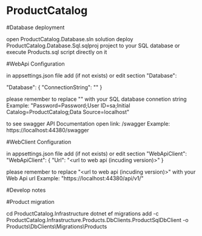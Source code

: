 # ProductCatalog

#Database deployment

open ProductCatalog.Database.sln solution
deploy ProductCatalog.Database.Sql.sqlproj project to your SQL database or execute Products.sql script directly on it


#WebApi Configuration

in appsettings.json file add (if not exists) or edit section "Database":

  "Database": {
	  "ConnectionString": "<connection string to your database>"
  }

please remember to replace "<connection string to your database>" with your SQL database connetion string
Example: "Password=Password;User ID=sa;Initial Catalog=ProductCatalog;Data Source=localhost"

to see swagger API Documentation open link: <web api hostname>/swagger
Example: https://localhost:44380/swagger


#WebClient Configuration

in appsettings.json file add (if not exists) or edit section "WebApiClient":
  "WebApiClient": {
	  "Url": "<url to web api (incuding version)>"
  }

please remember to replace "<url to web api (incuding version)>" with your Web Api url
Example: "https://localhost:44380/api/v1/"


#Develop notes

#Product migration

cd ProductCatalog.Infrastructure
dotnet ef migrations add <name> -c ProductCatalog.Infrastructure.Products.DbClients.ProductSqlDbClient -o Products\DbClients\Migrations\Products


